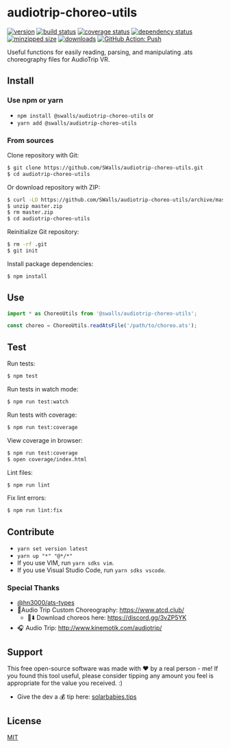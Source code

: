 # audiotrip-choreo-utils

[![version](https://img.shields.io/npm/v/@swalls/audiotrip-choreo-utils.svg)](https://www.npmjs.com/package/@swalls/audiotrip-choreo-utils)
[![build status](https://app.travis-ci.com/SWalls/audiotrip-choreo-utils.svg?branch=main)](https://app.travis-ci.com/SWalls/audiotrip-choreo-utils)
[![coverage status](https://coveralls.io/repos/github/SWalls/audiotrip-choreo-utils/badge.svg?branch=master)](https://coveralls.io/github/SWalls/audiotrip-choreo-utils?branch=master)
[![dependency status](https://badgen.net/dependabot/SWalls/audiotrip-choreo-utils?icon=dependabot)](https://badgen.net/dependabot/SWalls/audiotrip-choreo-utils?icon=dependabot)
[![minzipped size](https://img.shields.io/bundlephobia/minzip/@swalls/audiotrip-choreo-utils.svg)](https://www.npmjs.com/package/@swalls/audiotrip-choreo-utils)
[![downloads](https://img.shields.io/npm/dt/@swalls/audiotrip-choreo-utils.svg)](https://www.npmjs.com/package/@swalls/audiotrip-choreo-utils)
[![GitHub Action: Push](https://github.com/SWalls/audiotrip-choreo-utils/actions/workflows/push.yml/badge.svg)](https://github.com/SWalls/audiotrip-choreo-utils/actions/workflows/push.yml)

Useful functions for easily reading, parsing, and manipulating .ats choreography files for AudioTrip VR.

## Install

### Use npm or yarn

- `npm install @swalls/audiotrip-choreo-utils` or
- `yarn add @swalls/audiotrip-choreo-utils`

### From sources

Clone repository with Git:

```sh
$ git clone https://github.com/SWalls/audiotrip-choreo-utils.git
$ cd audiotrip-choreo-utils
```

Or download repository with ZIP:

```sh
$ curl -LO https://github.com/SWalls/audiotrip-choreo-utils/archive/master.zip
$ unzip master.zip
$ rm master.zip
$ cd audiotrip-choreo-utils
```

Reinitialize Git repository:

```sh
$ rm -rf .git
$ git init
```

Install package dependencies:

```sh
$ npm install
```

## Use

```typescript
import * as ChoreoUtils from '@swalls/audiotrip-choreo-utils';

const choreo = ChoreoUtils.readAtsFile('/path/to/choreo.ats');
```


## Test

Run tests:

```sh
$ npm test
```

Run tests in watch mode:

```sh
$ npm run test:watch
```

Run tests with coverage:

```sh
$ npm run test:coverage
```

View coverage in browser:

```sh
$ npm run test:coverage
$ open coverage/index.html
```

Lint files:

```sh
$ npm run lint
```

Fix lint errors:

```sh
$ npm run lint:fix
```

## Contribute

- `yarn set version latest`
- `yarn up "*" "@*/*"`
- If you use VIM, run `yarn sdks vim`.
- If you use Visual Studio Code, run `yarn sdks vscode`.

### Special Thanks

- [@hn3000/ats-types](https://github.com/hn3000/ats-types)
- 🕺Audio Trip Custom Choreography: https://www.atcd.club/
  - 💾⬇️ Download choreos here:
https://discord.gg/3vZP5YK
- 🎧 Audio Trip:
http://www.kinemotik.com/audiotrip/

## Support

This free open-source software was made with :heart: by a real person - me! If you found this tool useful, please consider tipping any amount you feel is appropriate for the value you received. :)

- Give the dev a :moneybag: tip here: [solarbabies.tips](https://solarbabies.tips)

## License

[MIT](https://github.com/SWalls/audiotrip-choreo-utils/blob/master/LICENSE)
